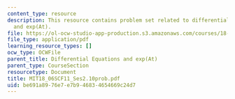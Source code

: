 ```yaml
---
content_type: resource
description: This resource contains problem set related to differential equations
  and exp(At).
file: https://ol-ocw-studio-app-production.s3.amazonaws.com/courses/18-06sc-linear-algebra-fall-2011/be691a8976e7e7b946834654669c24d7_MIT18_06SCF11_Ses2.10prob.pdf
file_type: application/pdf
learning_resource_types: []
ocw_type: OCWFile
parent_title: Differential Equations and exp(At)
parent_type: CourseSection
resourcetype: Document
title: MIT18_06SCF11_Ses2.10prob.pdf
uid: be691a89-76e7-e7b9-4683-4654669c24d7
---
```

